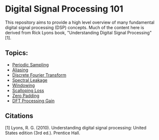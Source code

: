 # Digital Signal Processing 101
This repository aims to provide a high level overview of many fundamental digital signal processing (DSP) concepts. Much of the content here is derived from Rick Lyons book, "Understanding Digital Signal Processing" [1].

## Topics:
* [Periodic Sampling](periodic_sampling.ipynb)
* [Aliasing](aliasing.ipynb)
* [Discrete Fourier Transform](dft.ipynb)
* [Spectral Leakage](spectral_leakage.ipynb)
* [Windowing](windowing.ipynb)
* [Scalloping Loss](scalloping_loss.ipynb)
* [Zero Padding](zero_padding.ipynb)
* [DFT Processing Gain](dft_processing_gain.ipynb)

## Citations
[1] Lyons, R. G. (2010). Understanding digital signal processing: United States edition (3rd ed.). Prentice Hall.